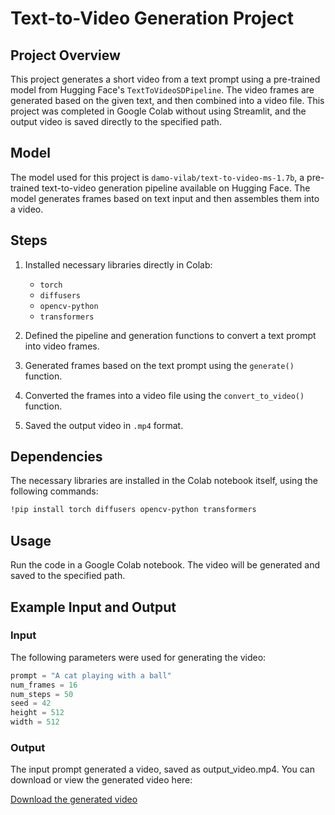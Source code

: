 # Text-to-Video Generation Project

## Project Overview
This project generates a short video from a text prompt using a pre-trained model from Hugging Face's `TextToVideoSDPipeline`. The video frames are generated based on the given text, and then combined into a video file. This project was completed in Google Colab without using Streamlit, and the output video is saved directly to the specified path.

## Model
The model used for this project is `damo-vilab/text-to-video-ms-1.7b`, a pre-trained text-to-video generation pipeline available on Hugging Face. The model generates frames based on text input and then assembles them into a video.

## Steps
1. Installed necessary libraries directly in Colab:
   - `torch`
   - `diffusers`
   - `opencv-python`
   - `transformers`
   
2. Defined the pipeline and generation functions to convert a text prompt into video frames.
   
3. Generated frames based on the text prompt using the `generate()` function.

4. Converted the frames into a video file using the `convert_to_video()` function.

5. Saved the output video in `.mp4` format.

## Dependencies
The necessary libraries are installed in the Colab notebook itself, using the following commands:
```bash
!pip install torch diffusers opencv-python transformers
```
## Usage
Run the code in a Google Colab notebook. The video will be generated and saved to the specified path.
## Example Input and Output

### Input
The following parameters were used for generating the video:

```python
prompt = "A cat playing with a ball"
num_frames = 16
num_steps = 50
seed = 42
height = 512
width = 512
```
### Output
The input prompt generated a video, saved as output_video.mp4. You can download or view the generated video here:


[Download the generated video](https://github.com/your-username/your-repo-name/raw/main/output_video.mp4)









